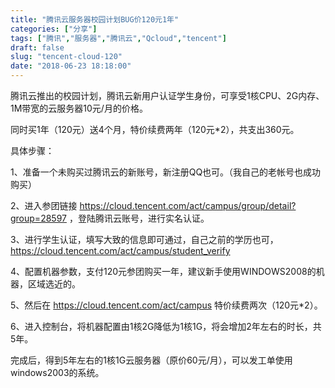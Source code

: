 ```yaml
---
title: "腾讯云服务器校园计划BUG价120元1年"
categories: ["分享"]
tags: ["腾讯","服务器","腾讯云","Qcloud","tencent"]
draft: false
slug: "tencent-cloud-120"
date: "2018-06-23 18:18:00"
---
```


腾讯云推出的校园计划，腾讯云新用户认证学生身份，可享受1核CPU、2G内存、1M带宽的云服务器10元/月的价格。

同时买1年（120元）送4个月，特价续费两年（120元*2），共支出360元。

具体步骤：

1、准备一个未购买过腾讯云的新账号，新注册QQ也可。（我自己的老帐号也成功购买）

2、进入参团链接 <a href="https://cloud.tencent.com/act/campus/group/detail?group=28597" target="_blank" >https://cloud.tencent.com/act/campus/group/detail?group=28597</a> ，登陆腾讯云账号，进行实名认证。

3、进行学生认证，填写大致的信息即可通过，自己之前的学历也可， <a href="https://cloud.tencent.com/act/campus/student_verify" target="_blank">https://cloud.tencent.com/act/campus/student_verify</a>

4、配置机器参数，支付120元参团购买一年，建议新手使用WINDOWS2008的机器，区域选近的。

5、然后在 <a href="https://cloud.tencent.com/act/campus" target="_blank">https://cloud.tencent.com/act/campus</a> 特价续费两次（120元*2）。

6、进入控制台，将机器配置由1核2G降低为1核1G，将会增加2年左右的时长，共5年。

完成后，得到5年左右的1核1G云服务器（原价60元/月），可以发工单使用windows2003的系统。

